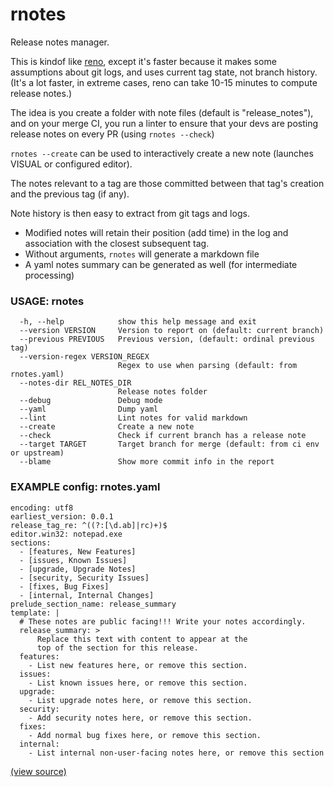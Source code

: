 # rnotes
Release notes manager.

This is kindof like [reno](https://docs.openstack.org/reno/latest/), except it's faster because it makes some assumptions about git logs,
and uses current tag state, not branch history.  (It's a lot faster, in extreme cases, reno can take 10-15 minutes to compute release notes.)

The idea is you create a folder with note files (default is "release_notes"), and on your merge CI, you run a linter to ensure that your
devs are posting release notes on every PR (using `rnotes --check`)

`rnotes --create` can be used to interactively create a new note (launches VISUAL or configured editor).

The notes relevant to a tag are those committed between that tag's creation and the previous tag (if any).

Note history is then easy to extract from git tags and logs.  

 - Modified notes will retain their position (add time) in the log and association with the closest subsequent tag.
 - Without arguments, `rnotes` will generate a markdown file
 - A yaml notes summary can be generated as well (for intermediate processing)


### USAGE: rnotes

```
  -h, --help            show this help message and exit
  --version VERSION     Version to report on (default: current branch)
  --previous PREVIOUS   Previous version, (default: ordinal previous tag)
  --version-regex VERSION_REGEX
                        Regex to use when parsing (default: from rnotes.yaml)
  --notes-dir REL_NOTES_DIR
                        Release notes folder
  --debug               Debug mode
  --yaml                Dump yaml
  --lint                Lint notes for valid markdown
  --create              Create a new note
  --check               Check if current branch has a release note
  --target TARGET       Target branch for merge (default: from ci env or upstream)
  --blame               Show more commit info in the report
```


### EXAMPLE config: rnotes.yaml

```
encoding: utf8
earliest_version: 0.0.1
release_tag_re: ^((?:[\d.ab]|rc)+)$
editor.win32: notepad.exe
sections:
  - [features, New Features]
  - [issues, Known Issues]
  - [upgrade, Upgrade Notes]
  - [security, Security Issues]
  - [fixes, Bug Fixes]
  - [internal, Internal Changes]
prelude_section_name: release_summary
template: |
  # These notes are public facing!!! Write your notes accordingly.
  release_summary: >
      Replace this text with content to appear at the
      top of the section for this release.
  features:
    - List new features here, or remove this section.
  issues:
    - List known issues here, or remove this section.
  upgrade:
    - List upgrade notes here, or remove this section.
  security:
    - Add security notes here, or remove this section.
  fixes:
    - Add normal bug fixes here, or remove this section.
  internal:
    - List internal non-user-facing notes here, or remove this section
```

[(view source)](https://github.com/atakamallc/rnotes)
